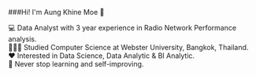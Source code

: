 ###Hi! I'm Aung Khine Moe 👋

💻 Data Analyst with 3 year experience in Radio Network Performance analysis.</br>
👨🏻‍🎓 Studied Computer Science at Webster University, Bangkok, Thailand.</br>
❤️ Interested in Data Science, Data Analytic & BI Analytic.</br>
💪 Never stop learning and self-improving.</br>



